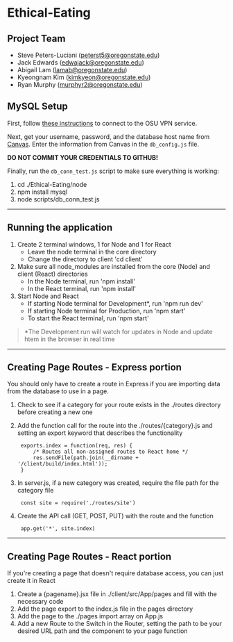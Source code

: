 # Ethical-Eating
## Project Team
- Steve Peters-Luciani (peterst5@oregonstate.edu)
- Jack Edwards (edwajack@oregonstate.edu)
- Abigail Lam (lamab@oregonstate.edu)
- Kyeongnam Kim (kimkyeon@oregonstate.edu)
- Ryan Murphy (murphyr2@oregonstate.edu)


## MySQL Setup
First, follow [these instructions](https://oregonstate.teamdynamix.com/TDClient/1935/Portal/KB/ArticleDet?ID=76790) to connect to the OSU VPN service.

Next, get your username, password, and the database host name from [Canvas](https://canvas.oregonstate.edu/courses/1784230/pages/course-resources?module_item_id=20023110).  Enter the information from Canvas in the `db_config.js` file.

**DO NOT COMMIT YOUR CREDENTIALS TO GITHUB!**

Finally, run the `db_conn_test.js` script to make sure everything is working:
1. cd ./Ethical-Eating/node
2. npm install mysql
3. node scripts/db_conn_test.js

---

## Running the application
1. Create 2 terminal windows, 1 for Node and 1 for React
    - Leave the node terminal in the core directory
    - Change the directory to client 'cd client'
2. Make sure all node_modules are installed from the core (Node) and client (React) directories
    - In the Node terminal, run 'npm install'
    - In the React terminal, run 'npm install'
3. Start Node and React
    - If starting Node terminal for Development*, run 'npm run dev'
    - If starting Node terminal for Production, run 'npm start'
    - To start the React terminal, run 'npm start'

> *The Development run will watch for updates in Node and update htem in the browser in real time

---

## Creating Page Routes - Express portion
You should only have to create a route in Express if you are importing data from the database to use in a page.
1. Check to see if a category for your route exists in the ./routes directory before creating a new one
2. Add the function call for the route into the ./routes/{category}.js and setting an export keyword that describes the functionality

        exports.index = function(req, res) {
            /* Routes all non-assigned routes to React home */
            res.sendFile(path.join(__dirname + '/client/build/index.html'));
        }

3. In server.js, if a new category was created, require the file path for the category file

        const site = require('./routes/site')

4. Create the API call (GET, POST, PUT) with the route and the function

        app.get('*', site.index)


---

## Creating Page Routes - React portion
If you're creating a page that doesn't require database access, you can just create it in React
1. Create a {pagename}.jsx file in ./client/src/App/pages and fill with the necessary code
2. Add the page export to the index.js file in the pages directory
3. Add the page to the ./pages import array on App.js
4. Add a new Route to the Switch in the Router, setting the path to be your desired URL path and the component to your page function
